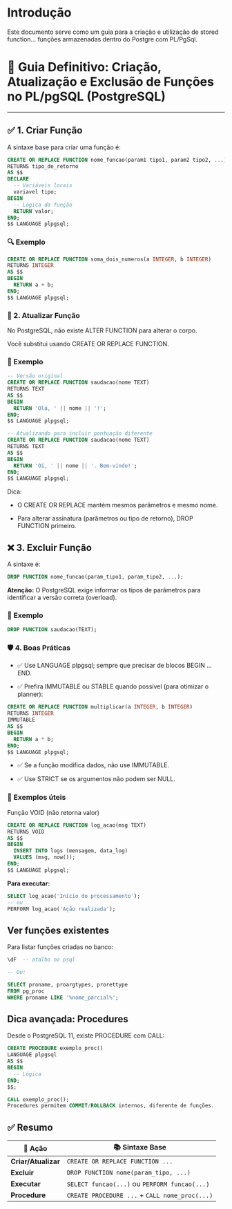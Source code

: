 # Introdução
Este documento serve como um guia para a criação e utilização de stored function... 
funções armazenadas dentro do Postgre com PL/PgSql.

# 📌 Guia Definitivo: Criação, Atualização e Exclusão de Funções no PL/pgSQL (PostgreSQL)

---

## ✅ 1. Criar Função

A sintaxe base para criar uma função é:

```sql
CREATE OR REPLACE FUNCTION nome_funcao(param1 tipo1, param2 tipo2, ...)
RETURNS tipo_de_retorno
AS $$
DECLARE
  -- Variáveis locais
  variavel tipo;
BEGIN
  -- Lógica da função
  RETURN valor;
END;
$$ LANGUAGE plpgsql;
```

### 🔍 Exemplo

```sql
CREATE OR REPLACE FUNCTION soma_dois_numeros(a INTEGER, b INTEGER)
RETURNS INTEGER
AS $$
BEGIN
  RETURN a + b;
END;
$$ LANGUAGE plpgsql;
```

### 🔄 2. Atualizar Função

No PostgreSQL, não existe ALTER FUNCTION para alterar o corpo.

Você substitui usando CREATE OR REPLACE FUNCTION.

### 📝 Exemplo

```sql
-- Versão original
CREATE OR REPLACE FUNCTION saudacao(nome TEXT)
RETURNS TEXT
AS $$
BEGIN
  RETURN 'Olá, ' || nome || '!';
END;
$$ LANGUAGE plpgsql;

-- Atualizando para incluir pontuação diferente
CREATE OR REPLACE FUNCTION saudacao(nome TEXT)
RETURNS TEXT
AS $$
BEGIN
  RETURN 'Oi, ' || nome || '. Bem-vindo!';
END;
$$ LANGUAGE plpgsql;
```

Dica:

- O CREATE OR REPLACE mantém mesmos parâmetros e mesmo nome.

- Para alterar assinatura (parâmetros ou tipo de retorno), DROP FUNCTION primeiro.

## ❌ 3. Excluir Função

A sintaxe é:

```sql
DROP FUNCTION nome_funcao(param_tipo1, param_tipo2, ...);
```

**Atenção:** O PostgreSQL exige informar os tipos de parâmetros para identificar a versão correta (overload).

### 📝 Exemplo

```sql
DROP FUNCTION saudacao(TEXT);
```

### 🛡️ 4. Boas Práticas

- ✅ Use LANGUAGE plpgsql; sempre que precisar de blocos BEGIN ... END.

- ✅ Prefira IMMUTABLE ou STABLE quando possível (para otimizar o planner):

```sql
CREATE OR REPLACE FUNCTION multiplicar(a INTEGER, b INTEGER)
RETURNS INTEGER
IMMUTABLE
AS $$
BEGIN
  RETURN a * b;
END;
$$ LANGUAGE plpgsql;
```

- ✅ Se a função modifica dados, não use IMMUTABLE.

- ✅ Use STRICT se os argumentos não podem ser NULL.

### 🧩 Exemplos úteis
Função VOID (não retorna valor)

```sql
CREATE OR REPLACE FUNCTION log_acao(msg TEXT)
RETURNS VOID
AS $$
BEGIN
  INSERT INTO logs (mensagem, data_log)
  VALUES (msg, now());
END;
$$ LANGUAGE plpgsql;
```

**Para executar:**

```sql
SELECT log_acao('Início do processamento');
-- ou
PERFORM log_acao('Ação realizada');
```

## Ver funções existentes
Para listar funções criadas no banco:

```sql
\dF  -- atalho no psql

-- Ou:

SELECT proname, proargtypes, prorettype
FROM pg_proc
WHERE proname LIKE '%nome_parcial%';
```

## Dica avançada: Procedures

Desde o PostgreSQL 11, existe PROCEDURE com CALL:

```sql
CREATE PROCEDURE exemplo_proc()
LANGUAGE plpgsql
AS $$
BEGIN
  -- Lógica
END;
$$;

CALL exemplo_proc();
Procedures permitem COMMIT/ROLLBACK internos, diferente de funções.
```

## ✅ Resumo

| 📌 **Ação**         | 📚 **Sintaxe Base**                             |
|---------------------|------------------------------------------------|
| **Criar/Atualizar** | `CREATE OR REPLACE FUNCTION ...`                |
| **Excluir**         | `DROP FUNCTION nome(param_tipo, ...)`           |
| **Executar**        | `SELECT funcao(...)` ou `PERFORM funcao(...)`   |
| **Procedure**       | `CREATE PROCEDURE ...` + `CALL nome_proc(...)`  |
